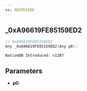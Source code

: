 ```yaml
---
ns: ANIMSCENE
---
```

## _0xA96619FE85159ED2

```c
// 0xA96619FE85159ED2
Any _0xA96619FE85159ED2(Any p0);
```

```
NativeDB Introduced: v1207
```

## Parameters
* **p0**:
